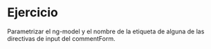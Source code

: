 # Ejercicio

Parametrizar el ng-model y el nombre de la etiqueta de alguna de las directivas de input del commentForm.
